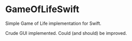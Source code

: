 GameOfLifeSwift
===============

Simple Game of Life implementation for Swift.

Crude GUI implemented. Could (and should) be improved.
